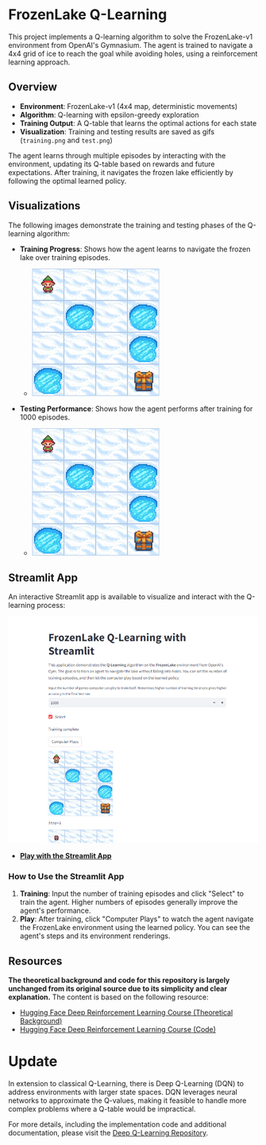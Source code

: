 # FrozenLake Q-Learning

This project implements a Q-learning algorithm to solve the FrozenLake-v1 environment from OpenAI's Gymnasium. The agent is trained to navigate a 4x4 grid of ice to reach the goal while avoiding holes, using a reinforcement learning approach.

## Overview

- **Environment**: FrozenLake-v1 (4x4 map, deterministic movements)
- **Algorithm**: Q-learning with epsilon-greedy exploration
- **Training Output**: A Q-table that learns the optimal actions for each state
- **Visualization**: Training and testing results are saved as gifs (`training.png` and `test.png`)

The agent learns through multiple episodes by interacting with the environment, updating its Q-table based on rewards and future expectations. After training, it navigates the frozen lake efficiently by following the optimal learned policy.

## Visualizations

The following images demonstrate the training and testing phases of the Q-learning algorithm:

- **Training Progress**: Shows how the agent learns to navigate the frozen lake over training episodes.
  - ![Training](training.png)

- **Testing Performance**: Shows how the agent performs after training for 1000 episodes.
  - ![Testing](test.png)

## Streamlit App

An interactive Streamlit app is available to visualize and interact with the Q-learning process:

![Streamlit demo](streamlit_demo.png)

- **[Play with the Streamlit App](https://sameerrawat07-q-learning.hf.space)**

### How to Use the Streamlit App

1. **Training**: Input the number of training episodes and click "Select" to train the agent. Higher numbers of episodes generally improve the agent's performance.
2. **Play**: After training, click "Computer Plays" to watch the agent navigate the FrozenLake environment using the learned policy. You can see the agent's steps and its environment renderings.

## Resources
**The theoretical background and code for this repository is largely unchanged from its original source due to its simplicity and clear explanation.** The content is based on the following resource:
- [Hugging Face Deep Reinforcement Learning Course (Theoretical Background)](https://huggingface.co/learn/deep-rl-course/unit2/q-learning)
- [Hugging Face Deep Reinforcement Learning Course (Code)](https://huggingface.co/learn/deep-rl-course/unit2/hands-on)

# Update

In extension to classical Q-Learning, there is Deep Q-Learning (DQN) to address environments with larger state spaces. DQN leverages neural networks to approximate the Q-values, making it feasible to handle more complex problems where a Q-table would be impractical.

For more details, including the implementation code and additional documentation, please visit the [Deep Q-Learning Repository](https://github.com/SameerR007/deep-q-learning).